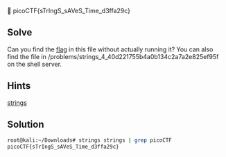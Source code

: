 :checkered_flag: picoCTF{sTrIngS_sAVeS_Time_d3ffa29c}

## Solve
Can you find the [flag](https://2018shell.picoctf.com/static/a3d311b507256d5d9299c0e94dfc4fc5/strings) in this file without actually running it? You can also find the file in /problems/strings_4_40d221755b4a0b134c2a7a2e825ef95f on the shell server.

## Hints
[strings](https://linux.die.net/man/1/strings)

## Solution
```bash
root@kali:~/Downloads# strings strings | grep picoCTF
picoCTF{sTrIngS_sAVeS_Time_d3ffa29c}
```
